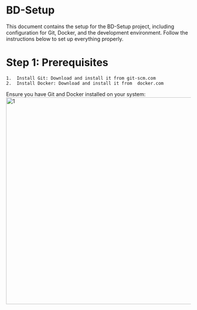 # BD-Setup

This document contains the setup for the BD-Setup project, including configuration for Git, Docker, and the development environment. Follow the instructions below to set up everything properly.

# Step 1: Prerequisites
	1.	Install Git: Download and install it from git-scm.com
	2.	Install Docker: Download and install it from  docker.com

Ensure you have Git and Docker installed on your system:
<img width="565" alt="1" src="https://github.com/user-attachments/assets/babe8e97-40de-470a-aa63-01bc646989cc">
